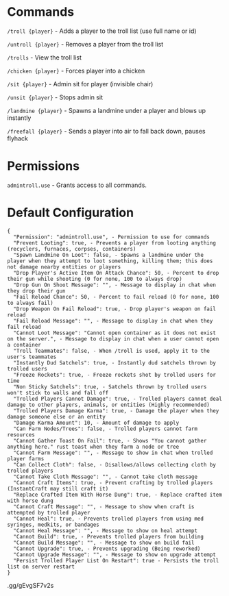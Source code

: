 # Commands  
`/troll {player}` - Adds a player to the troll list (use full name or id)  
  
`/untroll {player}` - Removes a player from the troll list  
  
`/trolls` - View the troll list  
    
`/chicken {player}` - Forces player into a chicken  
  
`/sit {player}` - Admin sit for player (invisible chair)  
  
`/unsit {player}` - Stops admin sit  
  
`/landmine {player}` - Spawns a landmine under a player and blows up instantly  
  
`/freefall {player}` - Sends a player into air to fall back down, pauses flyhack  
  
# Permissions  
`admintroll.use` - Grants access to all commands.  
  
# Default Configuration  
```  
{  
  "Permission": "admintroll.use", - Permission to use for commands  
  "Prevent Looting": true, - Prevents a player from looting anything (recyclers, furnaces, corpses, containers)  
  "Spawn Landmine On Loot": false, - Spawns a landmine under the player when they attempt to loot something, killing them; this does not damage nearby entities or players  
  "Drop Player's Active Item On Attack Chance": 50, - Percent to drop their gun while shooting (0 for none, 100 to always drop)  
  "Drop Gun On Shoot Message": "", - Message to display in chat when they drop their gun  
  "Fail Reload Chance": 50, - Percent to fail reload (0 for none, 100 to always fail)  
  "Drop Weapon On Fail Reload": true, - Drop player's weapon on fail reload  
  "Fail Reload Message": "", - Message to display in chat when they fail reload  
  "Cannot Loot Message": "Cannot open container as it does not exist on the server.", - Message to display in chat when a user cannot open a container  
  "Troll Teammates": false, - When /troll is used, apply it to the user's teammates  
  "Instantly Dud Satchels": true, - Instantly dud satchels thrown by trolled users  
  "Freeze Rockets": true, - Freeze rockets shot by trolled users for time  
  "Non Sticky Satchels": true, - Satchels thrown by trolled users won't stick to walls and fall off  
  "Trolled Players Cannot Damage": true, - Trolled players cannot deal damage to other players, animals, or entities (Highly recommended)  
  "Trolled Players Damage Karma": true, - Damage the player when they damage someone else or an entity  
  "Damage Karma Amount": 10, - Amount of damage to apply  
  "Can Farm Nodes/Trees": false, - Trolled players cannot farm resources  
  "Cannot Gather Toast On Fail": true, - Shows "You cannot gather anything here." rust toast when they farm a node or tree  
  "Cannot Farm Message": "", - Message to show in chat when trolled player farms  
  "Can Collect Cloth": false, - Disallows/allows collecting cloth by trolled players  
  "Cannot Take Cloth Message": "", - Cannot take cloth message  
  "Cannot Craft Items": true, - Prevent crafting by trolled players (InstantCraft may still craft it)  
  "Replace Crafted Item With Horse Dung": true, - Replace crafted item with horse dung  
  "Cannot Craft Message": "", - Message to show when craft is attempted by trolled player  
  "Cannot Heal": true, - Prevents trolled players from using med syringes, medkits, or bandages  
  "Cannot Heal Message": "", - Message to show on heal attempt  
  "Cannot Build": true, - Prevents trolled players from building  
  "Cannot Build Message": "", - Message to show on build fail  
  "Cannot Upgrade": true, - Prevents upgrading (Being reworked)  
  "Cannot Upgrade Message": "", - Message to show on upgrade attempt  
  "Persist Trolled Player List On Restart": true - Persists the troll list on server restart  
}  
```  
  
.gg/gEvgSF7v2s
